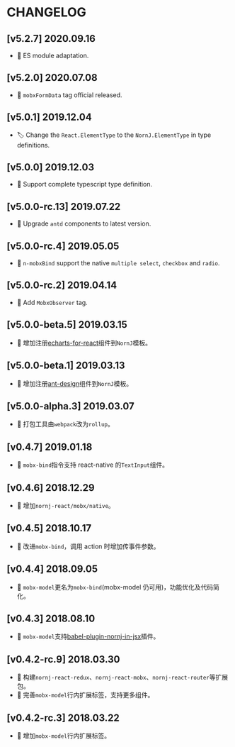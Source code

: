 # CHANGELOG

## [v5.2.7] 2020.09.16

- 🌟 ES module adaptation.

## [v5.2.0] 2020.07.08

- 🌟 `mobxFormData` tag official released.

## [v5.0.1] 2019.12.04

- 🏷️ Change the `React.ElementType` to the `NornJ.ElementType` in type definitions.

## [v5.0.0] 2019.12.03

- 🚩 Support complete typescript type definition.

## [v5.0.0-rc.13] 2019.07.22

- 🌟 Upgrade `antd` components to latest version.

## [v5.0.0-rc.4] 2019.05.05

- 🌟 `n-mobxBind` support the native `multiple select`, `checkbox` and `radio`.

## [v5.0.0-rc.2] 2019.04.14

- 🌟 Add `MobxObserver` tag.

## [v5.0.0-beta.5] 2019.03.15

- 🌟 增加注册[echarts-for-react](https://github.com/hustcc/echarts-for-react)组件到`NornJ`模板。

## [v5.0.0-beta.1] 2019.03.13

- 🌟 增加注册[ant-design](https://github.com/ant-design/ant-design)组件到`NornJ`模板。

## [v5.0.0-alpha.3] 2019.03.07

- 🌟 打包工具由`webpack`改为`rollup`。

## [v0.4.7] 2019.01.18

- 🌟 `mobx-bind`指令支持 react-native 的`TextInput`组件。

## [v0.4.6] 2018.12.29

- 🌟 增加`nornj-react/mobx/native`。

## [v0.4.5] 2018.10.17

- 🌟 改进`mobx-bind`，调用 action 时增加传事件参数。

## [v0.4.4] 2018.09.05

- 🌟 `mobx-model`更名为`mobx-bind`(mobx-model 仍可用)，功能优化及代码简化。

## [v0.4.3] 2018.08.10

- 🌟 `mobx-model`支持[babel-plugin-nornj-in-jsx](https://github.com/joe-sky/nornj/blob/master/packages/babel-plugin-nornj-in-jsx/README.md)插件。

## [v0.4.2-rc.9] 2018.03.30

- 🌟 构建`nornj-react-redux`、`nornj-react-mobx`、`nornj-react-router`等扩展包。
- 🌟 完善`mobx-model`行内扩展标签，支持更多组件。

## [v0.4.2-rc.3] 2018.03.22

- 🌟 增加`mobx-model`行内扩展标签。
